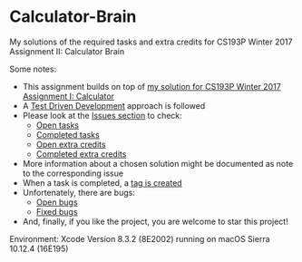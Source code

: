 # Calculator-Brain
My solutions of the required tasks and extra credits for CS193P Winter 2017 Assignment II: Calculator Brain

Some notes:
* This assignment builds on top of [my solution for CS193P Winter 2017 Assignment I: Calculator](https://github.com/petervanhoef/Calculator)
* A [Test Driven Development](https://en.wikipedia.org/wiki/Test-driven_development) approach is followed
* Please look at the [Issues section](https://github.com/petervanhoef/Calculator-Brain/issues) to check:
  * [Open tasks](https://github.com/petervanhoef/Calculator-Brain/issues?q=is%3Aopen+is%3Aissue+label%3Atask)
  * [Completed tasks](https://github.com/petervanhoef/Calculator-Brain/issues?q=is%3Aissue+is%3Aclosed+label%3Atask)
  * [Open extra credits](https://github.com/petervanhoef/Calculator-Brain/issues?q=is%3Aopen+is%3Aissue+label%3A%22extra%20credit%22)
  * [Completed extra credits](https://github.com/petervanhoef/Calculator-Brain/issues?q=is%3Aissue+is%3Aclosed+label%3A%22extra%20credit%22)
* More information about a chosen solution might be documented as note to the corresponding issue
* When a task is completed, a [tag is created](https://github.com/petervanhoef/Calculator-Brain/releases)
* Unfortenately, there are bugs:
  * [Open bugs](https://github.com/petervanhoef/Calculator-Brain/issues?q=is%3Aopen+is%3Aissue+label%3Abug)
  * [Fixed bugs](https://github.com/petervanhoef/Calculator-Brain/issues?q=is%3Aissue+is%3Aclosed+label%3Abug)
* And, finally, if you like the project, you are welcome to star this project!

Environment: Xcode Version 8.3.2 (8E2002) running on macOS Sierra 10.12.4 (16E195)
